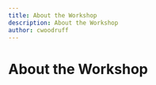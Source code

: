```yaml
---
title: About the Workshop
description: About the Workshop
author: cwoodruff
---
```

# About the Workshop